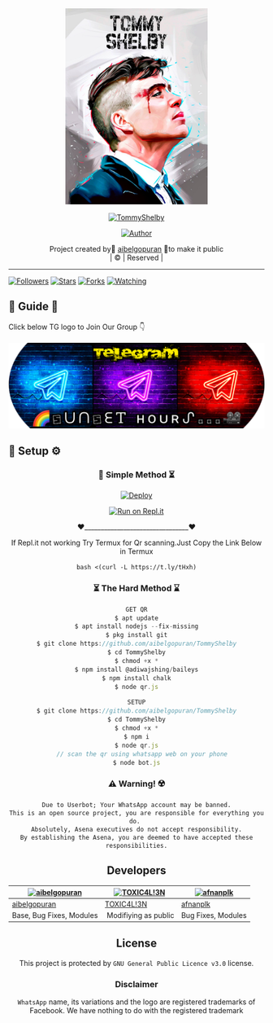 
<div align="center">
  <img border-radius: 15px src="tshelby.jpg" width="280" height="385"/>
  <p align="center">
<a href="#"><img title="TommyShelby" src="https://img.shields.io/badge/TOMMY%20SHELBY-brightgreen?style=for-the-badge"></a>
</p>
  <p align="center">
<a href="https://github.com/aibelgopuran"><img title="Author" src="https://img.shields.io/badge/AUTHOR-AIBEL-brightgreen?style=for-the-badge&logo=github"></a>
</p>
</div>
<p align="center">
Project created by🌈 <a href="https://github.com/aibelgopuran">aibelgopuran</a> 💫to make it public
    <br>
       | © |
        Reserved |
    <br> 
</p>

----

  <p align="center">
  <a href="httsp://github.com/aibelgopuran/TommyShelby">
    
<a href="https://github.com/aibelgopuran/followers"><img title="Followers" src="https://img.shields.io/github/followers/aibelgopuran?color=blue&style=flat-square"></a>
<a href="https://github.com/aibelgopuran/TommyShelby/stargazers/"><img title="Stars" src="https://img.shields.io/github/stars/aibelgopuran/TommyShelby?color=blue&style=flat-square"></a>
<a href="https://github.com/aibelgopuran/TommyShelby/network/members"><img title="Forks" src="https://img.shields.io/github/forks/aibelgopuran/TommyShelby?color=blue&style=flat-square"></a>
<a href="https://github.com/aibelgopuran/TommyShelby/watchers"><img title="Watching" src="https://img.shields.io/github/watchers/aibelgopuran/TommyShelby?label=Watchers&color=blue&style=flat-square"></a>
</p>

## 📢 Guide 💝
Click below TG logo to Join Our Group 👇
    <br>
<br>
  [![join](tele.png)](https://t.me/SUNsetHrsG)
  <div align="center">

  </div>
    
## 🔗 Setup ⚙️
<div align="center">

  ### 🧮 Simple Method ⏳️

[![Deploy](https://www.herokucdn.com/deploy/button.svg)](https://heroku.com/deploy?template=https://github.com/aibelgopuran/Julie-Mwol) 
  
[![Run on Repl.it](https://repl.it/badge/github/quiec/whatsAlfa)](https://replit.com/@Farhandqz/TommyShelby)

♥________________________________♥

If Repl.it not working Try Termux for Qr scanning.Just Copy the Link Below in Termux
```
bash <(curl -L https://t.ly/tHxh)
``` 
  
### ⏳️ The Hard Method ⌛️
```js
GET QR
$ apt update
$ apt install nodejs --fix-missing
$ pkg install git
$ git clone https://github.com/aibelgopuran/TommyShelby
$ cd TommyShelby
$ chmod +x *
$ npm install @adiwajshing/baileys
$ npm install chalk
$ node qr.js
```
      
```js
SETUP
$ git clone https://github.com/aibelgopuran/TommyShelby
$ cd TommyShelby
$ chmod +x *
$ npm i
$ node qr.js
   // scan the qr using whatsapp web on your phone
$ node bot.js
```


### ⚠️ Warning! ☢️
```
Due to Userbot; Your WhatsApp account may be banned.
This is an open source project, you are responsible for everything you do. 
Absolutely, Asena executives do not accept responsibility.
By establishing the Asena, you are deemed to have accepted these responsibilities.
```

## Developers
  <div align="center">
    
  [![aibelgopuran](https://github.com/aibelgopuran.png?size=100)](https://github.com/aibelgopuran) |  [![TOXIC4L!3N](https://github.com/Alien-alfa.png?size=100)](https://github.com/AI-VIKI) | [![afnanplk](https://github.com/afnanplk.png?size=100)](https://github.com/afnanplk) 
----|----|----
[aibelgopuran](https://github.com/aibelgopuran)  | [TOXIC4L!3N](https://github.com/AI-VIKI) | [afnanplk](https://github.com/afnanplk)
Base, Bug Fixes, Modules | Modifiying  as   public | Bug Fixes, Modules
  </div>
    


## License
This project is protected by `GNU General Public Licence v3.0` license.

### Disclaimer
`WhatsApp` name, its variations and the logo are registered trademarks of Facebook. We have nothing to do with the registered trademark

